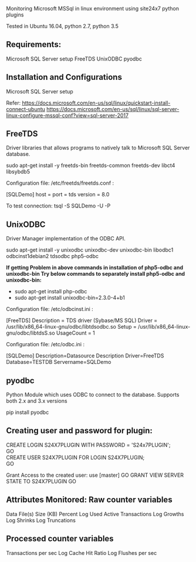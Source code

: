 
Monitoring Microsoft MSSql in linux environment using site24x7 python plugins

Tested in Ubuntu 16.04, python 2.7, python 3.5

Requirements:
------------
Microsoft SQL Server setup
FreeTDS
UnixODBC
pyodbc


Installation and Configurations
-------------------------------
Microsoft SQL Server setup

Refer: 
https://docs.microsoft.com/en-us/sql/linux/quickstart-install-connect-ubuntu
https://docs.microsoft.com/en-us/sql/linux/sql-server-linux-configure-mssql-conf?view=sql-server-2017


FreeTDS
-------

Driver libraries that allows programs to natively talk to Microsoft SQL Server database.

sudo apt-get install -y freetds-bin freetds-common freetds-dev libct4 libsybdb5

Configuration file:  /etc/freetds/freetds.conf :

[SQLDemo]
host = <ip address of the computer running SQL Server>
port = <port>
tds version = 8.0

To test connection:
tsql -S SQLDemo -U <username> -P <password>

UnixODBC
--------
Driver Manager implementation of the ODBC API.

sudo apt-get install -y unixodbc unixodbc-dev unixodbc-bin libodbc1 odbcinst1debian2 tdsodbc php5-odbc

**If getting Problem in above commands in installation of php5-odbc and unixodbc-bin Try below commands to separately install php5-odbc and unixodbc-bin:**
- sudo apt-get install php-odbc
- sudo apt-get install unixodbc-bin=2.3.0-4+b1


Configuration file:  /etc/odbcinst.ini :

[FreeTDS]
Description = TDS driver (Sybase/MS SQL)
Driver = /usr/lib/x86_64-linux-gnu/odbc/libtdsodbc.so
Setup =  /usr/lib/x86_64-linux-gnu/odbc/libtdsS.so
UsageCount = 1

Configuration file:  /etc/odbc.ini :

[SQLDemo]
Description=Datasource Description
Driver=FreeTDS
Database=TESTDB
Servername=SQLDemo


pyodbc
-------

Python Module which uses ODBC to connect to the database. Supports both 2.x and 3.x versions

pip install pyodbc


Creating user and password for plugin:
-------------------------------------
CREATE LOGIN S24X7PLUGIN WITH PASSWORD = 'S24x7PLUGIN';  
GO  
CREATE USER S24X7PLUGIN FOR LOGIN S24X7PLUGIN;  
GO  

Grant Access to the created user:
use [master]
GO
GRANT VIEW SERVER STATE TO S24X7PLUGIN
GO

Attributes Monitored:
Raw counter variables
---------------------
Data File(s) Size (KB)
Percent Log Used
Active Transactions
Log Growths
Log Shrinks
Log Truncations

Processed counter variables
---------------------------
Transactions per sec
Log Cache Hit Ratio
Log Flushes per sec

